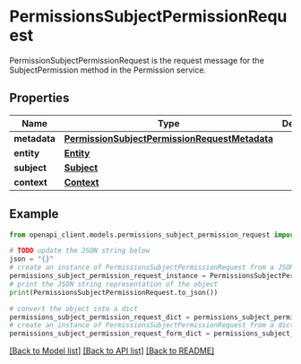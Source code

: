 # PermissionsSubjectPermissionRequest

PermissionSubjectPermissionRequest is the request message for the SubjectPermission method in the Permission service.

## Properties

Name | Type | Description | Notes
------------ | ------------- | ------------- | -------------
**metadata** | [**PermissionSubjectPermissionRequestMetadata**](PermissionSubjectPermissionRequestMetadata.md) |  | [optional] 
**entity** | [**Entity**](Entity.md) |  | [optional] 
**subject** | [**Subject**](Subject.md) |  | [optional] 
**context** | [**Context**](Context.md) |  | [optional] 

## Example

```python
from openapi_client.models.permissions_subject_permission_request import PermissionsSubjectPermissionRequest

# TODO update the JSON string below
json = "{}"
# create an instance of PermissionsSubjectPermissionRequest from a JSON string
permissions_subject_permission_request_instance = PermissionsSubjectPermissionRequest.from_json(json)
# print the JSON string representation of the object
print(PermissionsSubjectPermissionRequest.to_json())

# convert the object into a dict
permissions_subject_permission_request_dict = permissions_subject_permission_request_instance.to_dict()
# create an instance of PermissionsSubjectPermissionRequest from a dict
permissions_subject_permission_request_form_dict = permissions_subject_permission_request.from_dict(permissions_subject_permission_request_dict)
```
[[Back to Model list]](../README.md#documentation-for-models) [[Back to API list]](../README.md#documentation-for-api-endpoints) [[Back to README]](../README.md)


